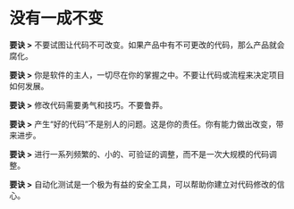# 没有一成不变

**要诀 >** 不要试图让代码不可改变。如果产品中有不可更改的代码，那么产品就会腐化。

**要诀 >** 你是软件的主人，一切尽在你的掌握之中。不要让代码或流程来决定项目如何发展。

**要诀 >** 修改代码需要勇气和技巧。不要鲁莽。

**要诀 >** 产生“好的代码”不是别人的问题。这是你的责任。你有能力做出改变，带来进步。

**要诀 >** 进行一系列频繁的、小的、可验证的调整，而不是一次大规模的代码调整。

**要诀 >** 自动化测试是一个极为有益的安全工具，可以帮助你建立对代码修改的信心。
